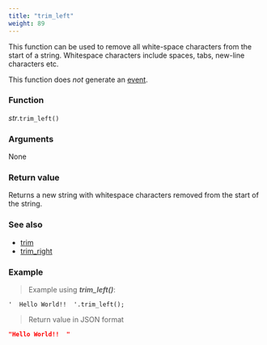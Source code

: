 ```yaml
---
title: "trim_left"
weight: 89
---
```


This function can be used to remove all white-space characters from the start of a string.
Whitespace characters include spaces, tabs, new-line characters etc.

This function does *not* generate an [event](../../../overview/events).

### Function

*str*.`trim_left()`

### Arguments

None

### Return value

Returns a new string with whitespace characters removed from the start of the string.

### See also

- [trim](../trim)
- [trim_right](../trim_right)

### Example

> Example using ***trim_left()***:

```thingsdb,json_response
'  Hello World!!  '.trim_left();
```

> Return value in JSON format

```json
"Hello World!!  "
```
